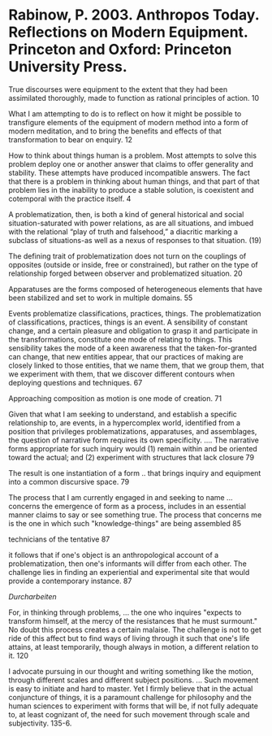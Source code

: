 # Rabinow, P. 2003. Anthropos Today. Reflections on Modern Equipment. Princeton and Oxford: Princeton University Press.


True discourses were equipment to the extent that they had been assimilated thoroughly, made to  function as rational principles of action. 10

What I am attempting to do is to reflect on how it might be possible to transfigure elements of the equipment of modern method into a  form of modern meditation, and to bring the benefits and effects of that transformation to bear on enquiry. 12



How to think about things human is a problem. Most attempts to solve this problem deploy one or another answer that claims to offer generality and stability. These attempts have produced incompatible answers. The fact that there is a problem in thinking about human things, and that part of that problem lies in the inability to produce a stable solution, is coexistent and cotemporal with the practice itself. 4

A problematization, then, is both a kind of general historical and social situation-saturated with power relations, as are all situations, and imbued with the relational “play of truth and falsehood,” a diacritic marking a subclass of situations-as well as a nexus of responses to that situation. (19)

The defining trait of problematization does not turn on the couplings of opposites (outside or inside, free or constrained), but rather on the type of relationship forged between observer and problematized situation. 20

Apparatuses are the forms composed of heterogeneous elements that have been stabilized and set to work in multiple domains. 55

Events problematize classifications, practices, things. The problematization of classifications, practices, things is an event. A sensibility of constant change, and a certain pleasure and obligation to grasp it and participate in the transformations, constitute one mode of relating to things. This sensibility takes the mode of a keen awareness that the taken-for-granted can change, that new entities appear, that our practices of making are closely linked to those entities, that we name them, that we group them, that we experiment with them,  that we discover different contours when deploying questions and techniques. 67

Approaching composition as motion is one mode of creation. 71

Given that what I am seeking to understand, and establish a specific relationship to, are events, in a hypercomplex world, identified from a position that privileges problematizations, apparatuses, and assemblages, the question of narrative form requires its own specificity.  .... The narrative forms appropriate for such inquiry would (1) remain within and be oriented toward the actual; and (2) experiment with structures that lack closure 79

The result is one instantiation of a form .. that brings inquiry and equipment into a common discursive space. 79

The process that I am currently engaged in and seeking to name  ... concerns the emergence of form as a process, includes in an essential manner claims to say or see something true. The process that concerns me is the one in which such "knowledge-things" are being assembled 85

technicians of the tentative 87

it follows that if one's object is an anthropological account of a problematization, then one's informants will differ from each other. The challenge lies in finding an experiential and experimental site that would provide a contemporary instance. 87

_Durcharbeiten_

For, in thinking through problems, ... the one who inquires "expects to transform himself, at the mercy of the resistances that he must surmount." No doubt this process creates a certain malaise. The challenge is not to get ride of this affect but to find ways of living through it such that one's life attains, at least temporarily, though always in motion, a different relation to it. 120

I advocate pursuing in our thought and writing something like the motion, through different scales and different subject positions. ... Such movement is easy to initiate and hard to master. Yet I firmly believe that in the actual conjuncture of things, it is a paramount challenge for philosophy and the human sciences to experiment with forms that will be, if not fully adequate to, at least cognizant of, the need for such movement through scale and subjectivity. 135-6.